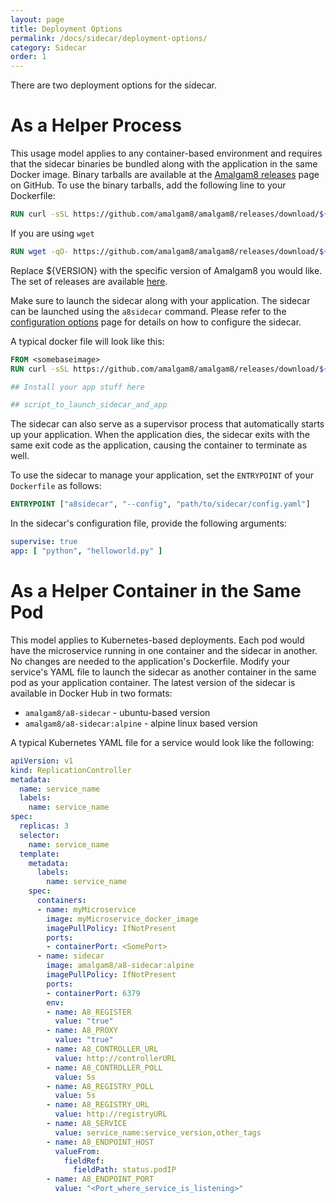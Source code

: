 ```yaml
---
layout: page
title: Deployment Options
permalink: /docs/sidecar/deployment-options/
category: Sidecar
order: 1
---
```


There are two deployment options for the sidecar.

# As a Helper Process

This usage model applies to any container-based environment and requires
that the sidecar binaries be bundled along with the application in the same
Docker image.  Binary tarballs are available at the
[Amalgam8 releases](https://github.com/amalgam8/amalgam8/releases) page on
GitHub. To use the binary tarballs, add the following line to your
Dockerfile:

```dockerfile
RUN curl -sSL https://github.com/amalgam8/amalgam8/releases/download/${VERSION}/a8sidecar.sh | sh
```

If you are using `wget`

```dockerfile
RUN wget -qO- https://github.com/amalgam8/amalgam8/releases/download/${VERSION}/a8sidecar.sh | sh
```

Replace ${VERSION} with the specific version of Amalgam8 you would
like. The set of releases are available
[here](https://github.com/amalgam8/amalgam8/releases).

Make sure to launch the sidecar along with your application. The sidecar
can be launched using the `a8sidecar` command. Please refer to the
[configuration options](configuration-options/) page for details on how to
configure the sidecar.

A typical docker file will look like this:

```dockerfile
FROM <somebaseimage>
RUN curl -sSL https://github.com/amalgam8/amalgam8/releases/download/${VERSION}/a8sidecar.sh | sh

## Install your app stuff here

## script_to_launch_sidecar_and_app
```

The sidecar can also serve as a supervisor process that automatically
starts up your application. When the application dies, the sidecar exits
with the same exit code as the application, causing the container to
terminate as well. 

To use the sidecar to manage your application, set the `ENTRYPOINT` of your
`Dockerfile` as follows:

```dockerfile
ENTRYPOINT ["a8sidecar", "--config", "path/to/sidecar/config.yaml"]
```

In the sidecar's configuration file, provide the following arguments:

```yaml
supervise: true
app: [ "python", "helloworld.py" ]
```


# As a Helper Container in the Same Pod

This model applies to Kubernetes-based deployments. Each pod would have the
microservice running in one container and the sidecar in another.  No
changes are needed to the application's Dockerfile. Modify your service's
YAML file to launch the sidecar as another container in the same pod as
your application container. The latest version of the sidecar is available
in Docker Hub in two formats:

*  `amalgam8/a8-sidecar` - ubuntu-based version
*  `amalgam8/a8-sidecar:alpine` - alpine linux based version

A typical Kubernetes YAML file for a service would look like the following:

```yaml
apiVersion: v1
kind: ReplicationController
metadata:
  name: service_name
  labels:
    name: service_name
spec:
  replicas: 3
  selector:
    name: service_name
  template:
    metadata:
      labels:
        name: service_name
    spec:
      containers:
      - name: myMicroservice
        image: myMicroservice_docker_image
        imagePullPolicy: IfNotPresent
        ports:
        - containerPort: <SomePort>
      - name: sidecar
        image: amalgam8/a8-sidecar:alpine
        imagePullPolicy: IfNotPresent
        ports:
        - containerPort: 6379
        env:
        - name: A8_REGISTER
          value: "true"
        - name: A8_PROXY
          value: "true"
        - name: A8_CONTROLLER_URL
          value: http://controllerURL
        - name: A8_CONTROLLER_POLL
          value: 5s
        - name: A8_REGISTRY_POLL
          value: 5s
        - name: A8_REGISTRY_URL
          value: http://registryURL
        - name: A8_SERVICE
          value: service_name:service_version,other_tags
        - name: A8_ENDPOINT_HOST
          valueFrom:
            fieldRef:
              fieldPath: status.podIP
        - name: A8_ENDPOINT_PORT
          value: "<Port_where_service_is_listening>"
```
